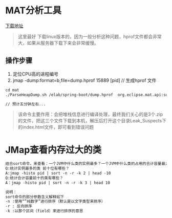 # MAT分析工具

[下载地址](http://www.eclipse.org/mat/downloads.php)

> 这里最好 下载linux版本的，因为一般分析这种问题，hprof文件都会非常大，如果从服务器下载下来会非常缓慢。

## 操作步骤

1. 定位CPU高的进程编号
2. jmap -dump:format=b,file=dump.hprof 15889 [pid]    // 生成hprof 文件

```tex
cd mat
./ParseHeapDump.sh /elab/spring-boot/dump.hprof  org.eclipse.mat.api:suspects org.eclipse.mat.api:overview org.eclipse.mat.api:top_components

// 预计五分钟左右...
```

> 该命令主要作用：会把堆栈信息进行编译处理，最终我们关心的是3个.zip的文件，把这三个文件下载到本机，解压后打开这个目录Leak_Suspects下的index.html文件，即可看到错误问题 



# JMap查看内存过大的类

```tex
结合sort命令，来查看：一个JVM中什么类的实例最多？一个JVM中什么类的占用的合计容量最大？ 
Q:统计实例最多的类 前十位有哪些？ 
A:jmap -histo pid | sort -n -r -k 2 | head -10 
Q:统计合计容量前十的类有哪些？ 
A：jmap -histo pid | sort -n -r -k 3 | head 10

说明： 
sort命令的部分参数含义解释如下 
-n :使用“”纯数字”进行排序（默认是以文字类型来排序） 
-r : 反向排序 
-k :以那个区间（field）来进行排序的意思
```

